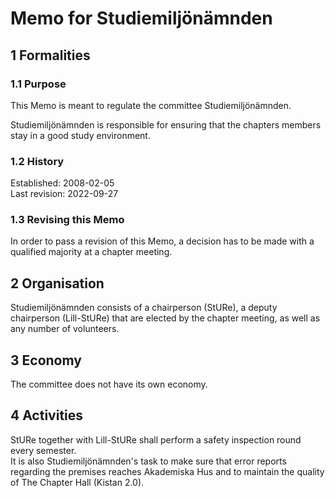 # Memo for Studiemiljönämnden

## 1 Formalities

### 1.1 Purpose

This Memo is meant to regulate the committee Studiemiljönämnden.

Studiemiljönämnden is responsible for ensuring that the chapters members stay in a good study environment.

### 1.2 History

Established: 2008-02-05  
Last revision: 2022-09-27

### 1.3 Revising this Memo

In order to pass a revision of this Memo, a decision has to be made with a qualified majority at a chapter meeting.

## 2 Organisation

Studiemiljönämnden consists of a chairperson (StURe), a deputy chairperson (Lill-StURe) that are elected by the chapter meeting, as well as any number of volunteers.

## 3 Economy

The committee does not have its own economy.

## 4 Activities

StURe together with Lill-StURe shall perform a safety inspection round every semester.  
It is also Studiemiljönämnden's task to make sure that error reports regarding the premises reaches Akademiska Hus and to maintain the quality of The Chapter Hall (Kistan 2.0).
